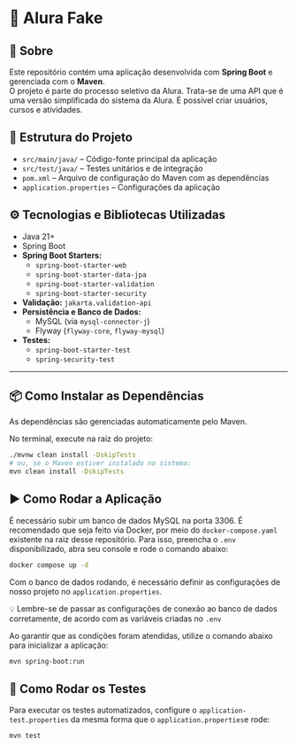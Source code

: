 # 🚀 Alura Fake

## 📝 Sobre

Este repositório contém uma aplicação desenvolvida com **Spring Boot** e gerenciada com o **Maven**.  
O projeto é parte do processo seletivo da Alura. Trata-se de uma API que é uma versão simplificada do sistema da Alura. É possível criar usuários, cursos e atividades.

## 📁 Estrutura do Projeto

- `src/main/java/` – Código-fonte principal da aplicação
- `src/test/java/` – Testes unitários e de integração
- `pom.xml` – Arquivo de configuração do Maven com as dependências
- `application.properties` – Configurações da aplicação

## ⚙️ Tecnologias e Bibliotecas Utilizadas

- Java 21+
- Spring Boot
- **Spring Boot Starters:**
  - `spring-boot-starter-web`
  - `spring-boot-starter-data-jpa`
  - `spring-boot-starter-validation`
  - `spring-boot-starter-security`
- **Validação:** `jakarta.validation-api`
- **Persistência e Banco de Dados:**
  - MySQL (via `mysql-connector-j`)
  - Flyway (`flyway-core`, `flyway-mysql`)
- **Testes:**
  - `spring-boot-starter-test`
  - `spring-security-test`

---

## 📦 Como Instalar as Dependências

As dependências são gerenciadas automaticamente pelo Maven.

No terminal, execute na raiz do projeto:

```bash
./mvnw clean install -DskipTests
# ou, se o Maven estiver instalado no sistema:
mvn clean install -DskipTests
```

## ▶️ Como Rodar a Aplicação
É necessário subir um banco de dados MySQL na porta 3306.
É recomendado que seja feito via Docker, por meio do `docker-compose.yaml` existente na raiz desse repositório.
Para isso, preencha o `.env` disponibilizado, abra seu console e rode o comando abaixo:
```bash
docker compose up -d
```

Com o banco de dados rodando, é necessário definir as configurações de nosso projeto no `application.properties`.

💡 Lembre-se de passar as configurações de conexão ao banco de dados corretamente, de acordo com as variáveis criadas no `.env` 

Ao garantir que as condições foram atendidas, utilize o comando abaixo para inicializar a aplicação:
```bash
mvn spring-boot:run
```

## 🧪 Como Rodar os Testes
Para executar os testes automatizados, configure o `application-test.properties` da mesma forma que o `application.properties`e rode:
```bash
mvn test
```
